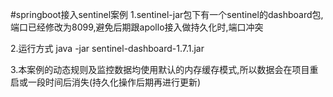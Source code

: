 #springboot接入sentinel案例
1.sentinel-jar包下有一个sentinel的dashboard包,端口已经修改为8099,避免后期跟apollo接入做持久化时,端口冲突

2.运行方式 java -jar sentinel-dashboard-1.7.1.jar

3.本案例的动态规则及监控数据均使用默认的内存缓存模式,所以数据会在项目重启或一段时间后消失(持久化操作后期再进行更新)

